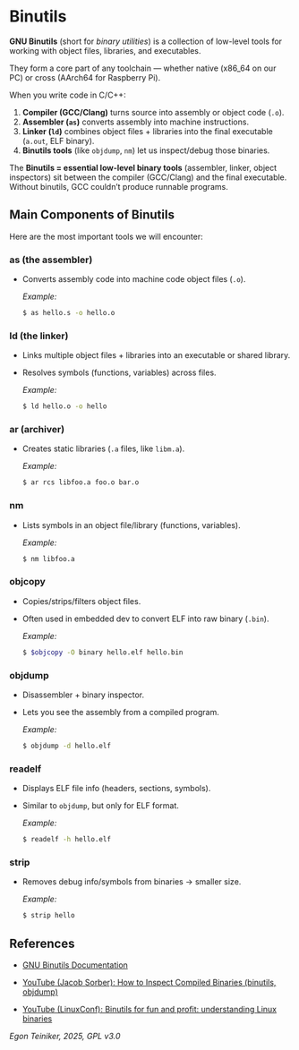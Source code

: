 # Binutils 

**GNU Binutils** (short for *binary utilities*) is a collection of low-level 
tools for working with object files, libraries, and executables.

They form a core part of any toolchain — whether native (x86\_64 on our PC) 
or cross (AArch64 for Raspberry Pi).

When you write code in C/C++:

1. **Compiler (GCC/Clang)** turns source into assembly or object code (`.o`).
2. **Assembler (`as`)** converts assembly into machine instructions.
3. **Linker (`ld`)** combines object files + libraries into the final executable (`a.out`, ELF binary).
4. **Binutils tools** (like `objdump`, `nm`) let us inspect/debug those binaries.

The **Binutils = essential low-level binary tools** (assembler, linker, object inspectors)
sit between the compiler (GCC/Clang) and the final executable.
Without binutils, GCC couldn’t produce runnable programs.


## Main Components of Binutils

Here are the most important tools we will encounter:

### **as** (the assembler)

* Converts assembly code into machine code object files (`.o`).

    _Example:_

    ```bash
    $ as hello.s -o hello.o
    ```

### **ld** (the linker)

* Links multiple object files + libraries into an executable or shared library.
* Resolves symbols (functions, variables) across files.

    _Example:_

    ```bash
    $ ld hello.o -o hello
    ```

### **ar** (archiver)

* Creates static libraries (`.a` files, like `libm.a`).

    _Example:_

    ```bash
    $ ar rcs libfoo.a foo.o bar.o
    ```

### **nm**

* Lists symbols in an object file/library (functions, variables).
    
    _Example:_

    ```bash
    $ nm libfoo.a
    ```

### **objcopy**

* Copies/strips/filters object files.
* Often used in embedded dev to convert ELF into raw binary (`.bin`).

    _Example:_

    ```bash
    $ $objcopy -O binary hello.elf hello.bin
    ```

### **objdump**

* Disassembler + binary inspector.
* Lets you see the assembly from a compiled program.
    
    _Example:_

    ```bash
    $ objdump -d hello.elf
    ```

### **readelf**

* Displays ELF file info (headers, sections, symbols).
* Similar to `objdump`, but only for ELF format.

    _Example:_

    ```bash
    $ readelf -h hello.elf
    ```

### **strip**

* Removes debug info/symbols from binaries → smaller size.

    _Example:_

    ```bash
    $ strip hello
    ```

## References 

* [GNU Binutils Documentation](https://sourceware.org/binutils/docs/binutils.html)

* [YouTube (Jacob Sorber): How to Inspect Compiled Binaries (binutils, objdump)](https://youtu.be/bWMIpHVRFUo?si=a39rPSsaZV-F2-yc)
* [YouTube (LinuxConf): Binutils for fun and profit: understanding Linux binaries](https://youtu.be/htepUJY8nH8?si=E9IzhniADTLLq1aD)

*Egon Teiniker, 2025, GPL v3.0*